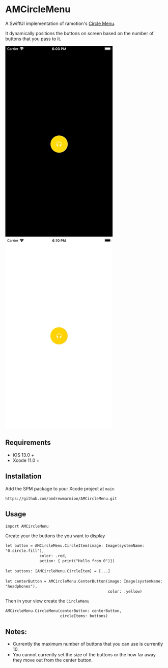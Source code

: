 # AMCircleMenu

A SwiftUI implementation of ramotion's [Circle Menu](https://github.com/Ramotion/circle-menu).

It dynamically positions the buttons on screen based on the number of buttons that you pass to it. 

![AMCircleButton.CircleMenu dark mode](https://github.com/andrewmarmion/AMCircleMenu/blob/main/Images/dark.gif?raw=true)
![AMCircleButton.CircleMenu light mode](https://github.com/andrewmarmion/AMCircleMenu/blob/main/Images/light.gif?raw=true)

## Requirements

- iOS 13.0 +
- Xcode 11.0 +

## Installation

Add the SPM package to your Xcode project at `main`

    https://github.com/andrewmarmion/AMCircleMenu.git
    
## Usage

    import AMCircleMenu

Create your the buttons the you want to display

    let button = AMCircleMenu.CircleItem(image: Image(systemName: "0.circle.fill"),
                   color: .red,
                   action: { print("Hello from 0")})

    let buttons: [AMCircleMenu.CircleItem] = [...]

    let centerButton = AMCircleMenu.CenterButton(image: Image(systemName: "headphones"), 
                                                 color: .yellow)

Then in your view create the `CircleMenu`

    AMCircleMenu.CircleMenu(centerButton: centerButton, 
                            circleItems: buttons)

## Notes:

- Currently the maximum number of buttons that you can use is currently 10.
- You cannot currently set the size of the buttons or the how far away they move out from the center button.
